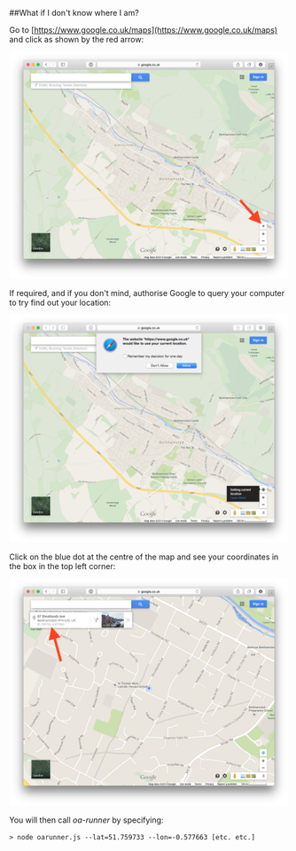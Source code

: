 ##What if I don't know where I am?

Go to [https://www.google.co.uk/maps](https://www.google.co.uk/maps) and click as shown by the red arrow:

![](images/where-am-i-1.png)

If required, and if you don't mind, authorise Google to query your computer to try find out your location:

![](images/where-am-i-2.png)

Click on the blue dot at the centre of the map and see your coordinates in the box in the top left corner:

![](images/where-am-i-3.png)

You will then call *oa-runner* by specifying:

```
> node oarunner.js --lat=51.759733 --lon=-0.577663 [etc. etc.]
```